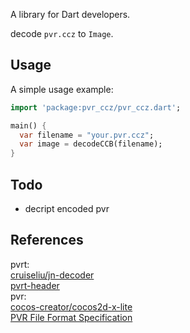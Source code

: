 A library for Dart developers.

decode `pvr.ccz` to `Image`.

## Usage

A simple usage example:

```dart
import 'package:pvr_ccz/pvr_ccz.dart';

main() {
  var filename = "your.pvr.ccz";
  var image = decodeCCB(filename);
}
```

## Todo 

* decript encoded pvr

## References

pvrt:  
[cruiseliu/jn-decoder](https://github.com/cruiseliu/jn-decoder)  
[pvrt-header](https://github.com/nickworonekin/puyotools/wiki/PVR-Texture#pvrt-header)  
pvr:  
[cocos-creator/cocos2d-x-lite](https://github.com/cocos-creator/cocos2d-x-lite/)  
[PVR File Format Specification](http://cdn.imgtec.com/sdk-documentation/PVR+File+Format.Specification.pdf)
